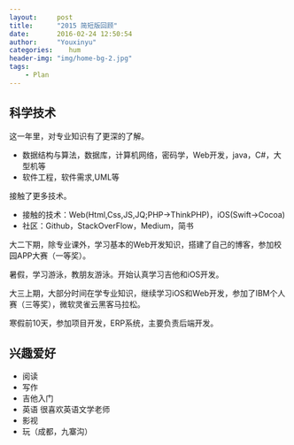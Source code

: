 ```yaml
---
layout:     post
title:      "2015 简短版回顾"
date:       2016-02-24 12:50:54
author:     "Youxinyu"
categories:    hum
header-img: "img/home-bg-2.jpg"
tags:
    - Plan
---
```

## 科学技术
这一年里，对专业知识有了更深的了解。

- 数据结构与算法，数据库，计算机网络，密码学，Web开发，java，C#，大型机等
- 软件工程，软件需求,UML等

接触了更多技术。

- 接触的技术：Web(Html,Css,JS,JQ;PHP->ThinkPHP)，iOS(Swift->Cocoa)
- 社区：Github，StackOverFlow，Medium，简书

大二下期，除专业课外，学习基本的Web开发知识，搭建了自己的博客，参加校园APP大赛（一等奖）。

暑假，学习游泳，教朋友游泳。开始认真学习吉他和iOS开发。

大三上期，大部分时间在学专业知识，继续学习iOS和Web开发，参加了IBM个人赛（三等奖），微软灵雀云黑客马拉松。

寒假前10天，参加项目开发，ERP系统，主要负责后端开发。


## 兴趣爱好
- 阅读
- 写作
- 吉他入门
- 英语 很喜欢英语文学老师
- 影视
- 玩（成都，九寨沟）

